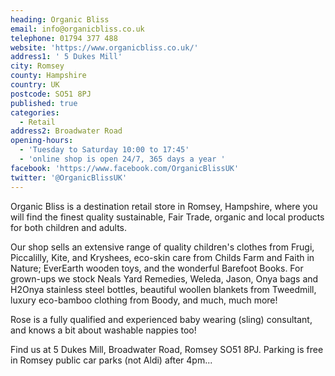```yaml
---
heading: Organic Bliss
email: info@organicbliss.co.uk
telephone: 01794 377 488
website: 'https://www.organicbliss.co.uk/'
address1: ' 5 Dukes Mill'
city: Romsey
county: Hampshire
country: UK
postcode: SO51 8PJ
published: true
categories:
  - Retail
address2: Broadwater Road
opening-hours:
  - 'Tuesday to Saturday 10:00 to 17:45'
  - 'online shop is open 24/7, 365 days a year '
facebook: 'https://www.facebook.com/OrganicBlissUK'
twitter: '@OrganicBlissUK'
---
```

Organic Bliss is a destination retail store in Romsey, Hampshire, where you will find the finest quality sustainable, Fair Trade, organic and local products for both children and adults. 

Our shop sells an extensive range of quality children's clothes from Frugi, Piccalilly, Kite, and Kryshees, eco-skin care from Childs Farm and Faith in Nature; EverEarth wooden toys, and the wonderful Barefoot Books. For grown-ups we stock Neals Yard Remedies, Weleda, Jason, Onya bags and H2Onya stainless steel bottles, beautiful woollen blankets from Tweedmill, luxury eco-bamboo clothing from Boody, and much, much more!

Rose is a fully qualified and experienced baby wearing (sling) consultant, and knows a bit about washable nappies too!

Find us at 5 Dukes Mill, Broadwater Road, Romsey SO51 8PJ. Parking is free in Romsey public car parks (not Aldi) after 4pm...
